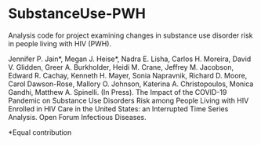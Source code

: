 # SubstanceUse-PWH
Analysis code for project examining changes in substance use disorder risk in people living with HIV (PWH).

Jennifer P. Jain*, Megan J. Heise*, Nadra E. Lisha, Carlos H. Moreira, David V. Glidden, Greer A. Burkholder, Heidi M. Crane, Jeffrey M. Jacobson, Edward R. Cachay, Kenneth H. Mayer, Sonia Napravnik, Richard D. Moore, Carol Dawson-Rose, Mallory O. Johnson, Katerina A. Christopoulos, Monica Gandhi, Matthew A. Spinelli. (In Press). The Impact of the COVID-19 Pandemic on Substance Use Disorders Risk among People Living with HIV Enrolled in HIV Care in the United States: an Interrupted Time Series Analysis. Open Forum Infectious Diseases. 

*Equal contribution
